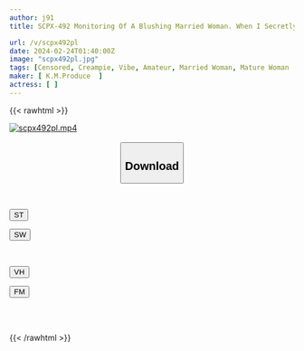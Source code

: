 ```yaml
---
author: j91
title: SCPX-492 Monitoring Of A Blushing Married Woman. When I Secretly Use A Vibrator To Stimulate Her Pussy During A Part-time Job To Shoot An Adult Goods Catalog For A Gentle Wife With A Child, Her Sexual Desire Skyrockets ↑↑ After Teasing Her A Lot, I Accidentally Pretend To Be A Vibrator And Insert A Vibrator, I Will Definitely Refuse. I Can't Do It... Immediately Public Affair Creampie SEX

url: /v/scpx492pl
date: 2024-02-24T01:40:00Z
image: "scpx492pl.jpg"
tags: [Censored, Creampie, Vibe, Amateur, Married Woman, Mature Woman	]
maker: [ K.M.Produce  ]
actress: [ ]
---
```



{{< rawhtml >}}

<div class="video" data-videoid="ReOLVMMx82fdyy6">
    <a href="javascript:;">
        <img src="/v/scpx492pl/scpx492pl.jpg" width="WIDTH" height="HEIGHT" alt="scpx492pl.mp4" loading="lazy">
    </a>
</div>

<script type="text/javascript" src="https://j91.asia/asset/on-demand-st.js"></script>

<br>
  <link rel="stylesheet" href="https://j91.asia/asset/bs5.css">
  
  <center>
  <button class="btn btn-primary" type="button" data-bs-toggle="collapse" data-bs-target=".multi-collapse" aria-expanded="false" aria-controls="multiCollapseExample1 multiCollapseExample2"><h2>Download</h2></button></center>
</p>
<div class="row">
  <div class="col">
    <div class="collapse multi-collapse" id="multiCollapseExample1">
      <div class="card card-body">
	      	      <br>
<div class="buttons">  
<p><a href="https://streamtape.to/v/ReOLVMMx82fdyy6" target="_blank"><button class="btn-hover color-3"><i class="fa fa-download"></i> ST</button></a></p>
<p><a href="https://cdnwish.com/ku4kv0jgrh4m" target="_blank"><button class="btn-hover color-2"><i class="fa fa-download"></i> SW</button></a></p></div>
    </div>
  </div>
</div>
  <div class="col">
    <div class="collapse multi-collapse" id="multiCollapseExample2">
      <div class="card card-body">
	      <br>
<div class="buttons">
<p><a href="https://vidhidepro.com/f/rxutgdi8yr4j"><button class="btn-hover color-9"><i class="fa fa-download"></i> VH</button></a></p>
<p><a href="https://filemoon.sx/d/y1mts4v1r4w5"><button class="btn-hover color-8"><i class="fa fa-download"></i> FM</button></a></p></div>
<br><br>
      </div>
    </div>
  </div>
</div>

{{< /rawhtml >}}